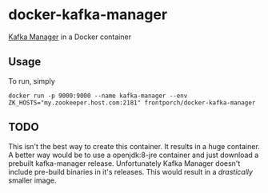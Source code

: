 # docker-kafka-manager
[Kafka Manager](https://github.com/yahoo/kafka-manager) in a Docker container

## Usage
To run, simply
```
docker run -p 9000:9000 --name kafka-manager --env ZK_HOSTS="my.zookeeper.host.com:2181" frontporch/docker-kafka-manager
```

## TODO
This isn't the best way to create this container.  It results in a huge container.  A better way would be to use a openjdk:8-jre container and just download a prebuilt kafka-manager release.
Unfortunately Kafka Manager doesn't include pre-build binaries in it's releases.  This would result in a _drastically_ smaller image.